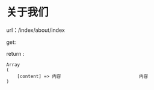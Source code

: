 
# 关于我们

url：/index/about/index

get:

return :
```SHELL
Array
(
    [content] => 内容                             内容
)

```
